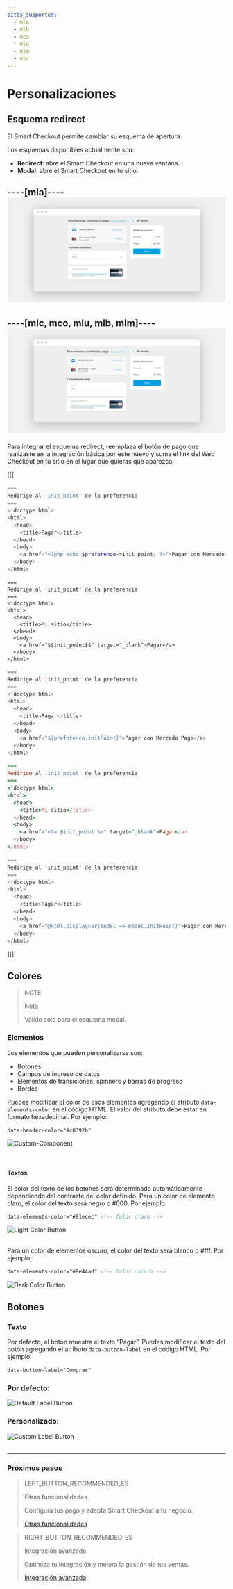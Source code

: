```yaml
---
sites_supported:
  - mla
  - mlb
  - mco
  - mlu
  - mlm
  - mlc
---
```


# Personalizaciones


## Esquema redirect

El Smart Checkout permite cambiar su esquema de apertura.

Los esquemas disponibles actualmente son:

* **Redirect**: abre el Smart Checkout en una nueva ventana.
* **Modal**: abre el Smart Checkout en tu sitio.

----[mla]----
![Checkout-redirect](/images/web-payment-checkout/checkout-redirect.png)
------------
----[mlc, mco, mlu, mlb, mlm]----
![Checkout-redirect](/images/web-payment-checkout/checkout-redirect-sv.png)
------------


Para integrar el esquema redirect, reemplaza el botón de pago que realizaste en la integración básica por este nuevo y suma el link del Web Checkout en tu sitio en el lugar que quieras que aparezca.

[[[
```php
===
Redirige al 'init_point' de la preferencia
===
<!doctype html>
<html>
  <head>
    <title>Pagar</title>
  </head>
  <body>
    <a href="<?php echo $preference->init_point; ?>">Pagar con Mercado Pago</a>
  </body>
</html>
```
```node
===
Redirige al 'init_point' de la preferencia
===
<!doctype html>
<html>
  <head>
    <title>Mi sitio</title>
  </head>
  <body>
    <a href="$$init_point$$" target="_blank">Pagar</a>
  </body>
</html>
```
```java
===
Redirige al 'init_point' de la preferencia
===
<!doctype html>
<html>
  <head>
    <title>Pagar</title>
  </head>
  <body>
    <a href="${preference.initPoint}">Pagar con Mercado Pago</a>
  </body>
</html>
```
```ruby
===
Redirige al 'init_point' de la preferencia
===
<!doctype html>
<html>
  <head>
    <title>Mi sitio</title>
  </head>
  <body>
    <a href="<%= @init_point %>" target="_blank">Pagar</a>
  </body>
</html>
```
```csharp
===
Redirige al 'init_point' de la preferencia
===
<!doctype html>
<html>
  <head>
    <title>Pagar</title>
  </head>
  <body>
    <a href="@Html.DisplayFor(model => model.InitPoint)">Pagar con Mercado Pago</a>
  </body>
</html>
```
]]]

## Colores

> NOTE
>
> Nota
>
> Válido solo para el esquema modal.

### Elementos

Los elementos que pueden personalizarse son:

* Botones
* Campos de ingreso de datos
* Elementos de transiciones: spinners y barras de progreso
* Bordes

Puedes modificar el color de esos elementos agregando el atributo `data-elements-color` en el código HTML.
El valor del atributo debe estar en formato hexadecimal. Por ejemplo:


```html
data-header-color="#c0392b"
```

![Custom-Component](/images/web-payment-checkout/custom_components.gif)
</p><br/>

#### Textos

El color del texto de los botones será determinado automáticamente dependiendo del contraste del color definido.
Para un color de elemento claro, el color del texto será negro o #000. Por ejemplo:

```html
data-elements-color="#81ecec" <!-- Color claro -->
```

![Light Color Button](/images/web-payment-checkout/light_color_button.png)

<br/>Para un color de elementos oscuro, el color del texto será blanco o #fff. Por ejemplo:

```html
data-elements-color="#8e44ad" <!-- Color oscuro -->
```

![Dark Color Button](/images/web-payment-checkout/dark_color_button.png)

## Botones

### Texto

Por defecto, el botón muestra el texto “Pagar”. Puedes modificar el texto del botón agregando el atributo `data-button-label` en el código HTML. Por ejemplo:

```html
data-button-label="Comprar"
```

### Por defecto:

![Default Label Button](/images/web-payment-checkout/default_label_button.png)<br/>

### Personalizado:

![Custom Label Button](/images/web-payment-checkout/custom_label_button.png)<br/><br/>

---

### Próximos pasos


> LEFT_BUTTON_RECOMMENDED_ES
>
> Otras funcionalidades
>
> Configura tus pago y adapta Smart Checkout a tu negocio.
>
> [Otras funcionalidades](http://www.mercadopago.com.ar/developers/es/guides/payments/web-payment-checkout/configurations/)

> RIGHT_BUTTON_RECOMMENDED_ES
>
> Integración avanzada
>
> Optimiza tu integración y mejora la gestión de tus ventas.
>
> [Integración avanzada](http://www.mercadopago.com.ar/developers/es/guides/payments/web-payment-checkout/advanced-integration/)
